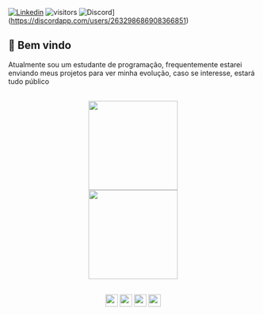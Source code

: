 [![Linkedin](https://img.shields.io/badge/-LinkedIn-blue?style=flat&logo=Linkedin&logoColor=white)](https://www.linkedin.com/in/daniel-de-oliveira-8b0368173/)
![visitors](https://visitor-badge.glitch.me/badge?page_id=harmew.visitor-badge)
![Discord](https://img.shields.io/badge/Discord-7289DA?style=for-the-badge&logo=discord&logoColor=white)](https://discordapp.com/users/263298686908366851)
<br>

## 🐊 Bem vindo
Atualmente sou um estudante de programação, frequentemente estarei enviando meus projetos para ver minha evolução, caso se interesse, estará tudo público 

<br>

<div align="center">
  <img height="180em" src="https://github-readme-stats.vercel.app/api?username=harmew&show_icons=true&theme=dark&include_all_commits=true&count_private=true"/>
  
  <br>
  
  <img height="180em" src="https://github-readme-stats.vercel.app/api/top-langs/?username=harmew&layout=compact&langs_count=7&theme=dark"/>
</div>

<br>
  
<p align="center">
<img src="https://img.shields.io/badge/html5%20-%23E34F26.svg?&style=for-the-badge&logo=html5&logoColor=white" height="25"/>
<img src="https://img.shields.io/badge/css3%20-%231572B6.svg?&style=for-the-badge&logo=css3&logoColor=white" height="25"/>
<img src="https://img.shields.io/badge/javascript-%23F7DF1E.svg?&style=for-the-badge&logo=javascript&logoColor=black" height="25"/>
<img src="https://img.shields.io/badge/VScode-0078D4?style=for-the-badge&logo=visual%20studio%20code&logoColor=white" height="25"/>
</p>

